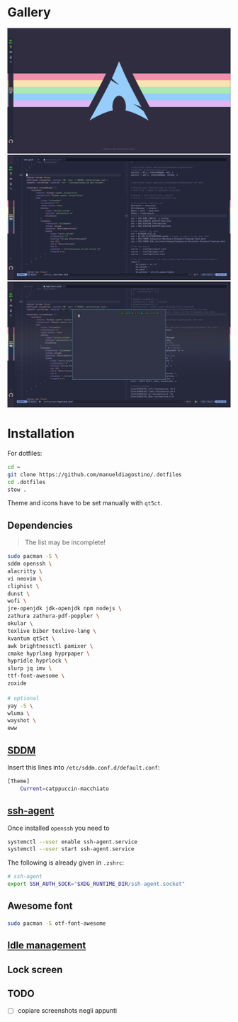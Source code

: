 # Gallery
![screen1](./gallery/1.png)
<br>
![screen2](./gallery/2.jpeg)
<br>
![screen3](./gallery/3.jpeg)
<br>

# Installation

For dotfiles:
```bash
cd ~
git clone https://github.com/manueldiagostino/.dotfiles
cd .dotfiles
stow .
```

Theme and icons have to be set manually with `qt5ct`. 


## Dependencies

> The list may be incomplete!

```bash
sudo pacman -S \
sddm openssh \
alacritty \
vi neovim \
cliphist \
dunst \
wofi \
jre-openjdk jdk-openjdk npm nodejs \
zathura zathura-pdf-poppler \
okular \
texlive biber texlive-lang \
kvantum qt5ct \
awk brightnessctl pamixer \
cmake hyprlang hyprpaper \
hypridle hyprlock \
slurp jq imv \
ttf-font-awesome \
zoxide 

# optional
yay -S \
wluma \
wayshot \
eww
```

## [SDDM](https://wiki.archlinux.org/title/SDDM)
Insert this lines into `/etc/sddm.conf.d/default.conf`:
```bash
[Theme]
	Current=catppuccin-macchiato
```

## [ssh-agent](https://wiki.archlinux.org/title/SSH_keys)
Once installed `openssh` you need to
```bash
systemctl --user enable ssh-agent.service
systemctl --user start ssh-agent.service
```

The following is already given in `.zshrc`:
```bash
# ssh-agent
export SSH_AUTH_SOCK="$XDG_RUNTIME_DIR/ssh-agent.socket"
```

## Awesome font
```bash
sudo pacman -S otf-font-awesome
```

## [Idle management](https://github.com/hyprwm/hypridle)

## Lock screen

## TODO
- [ ] copiare screenshots negli appunti
